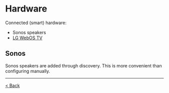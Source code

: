 # Hardware

Connected (smart) hardware:

- Sonos speakers
- [LG WebOS TV](https://www.home-assistant.io/integrations/webostv/)

## Sonos

Sonos speakers are added through discovery. This is more convenient than configuring manually.

* * *

[< Back](./)
